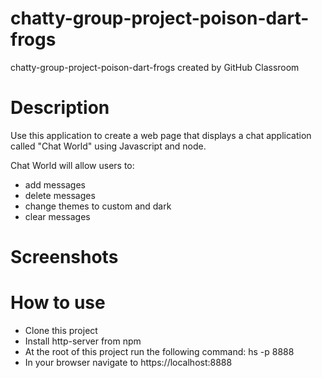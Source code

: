 # chatty-group-project-poison-dart-frogs
chatty-group-project-poison-dart-frogs created by GitHub Classroom

# Description
Use this application to create a web page that displays a chat application called "Chat World" using Javascript and node.

Chat World will allow users to:
* add messages
* delete messages
* change themes to custom and dark
* clear messages


# Screenshots


# How to use

* Clone this project
* Install http-server from npm
* At the root of this project run the following command: hs -p 8888
* In your browser navigate to https://localhost:8888
